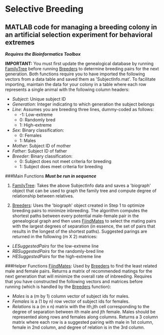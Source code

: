 Selective Breeding
============================
MATLAB code for managing a breeding colony in an artificial selection experiment for behavioral extremes
------------------------------------------------------------------------
***Requires the Bioinformatics Toolbox***

**IMPORTANT:** You must first update the genealogical database by running [FamilyTree](FamilyTree.m) before running [Breeders](Breeders.m) to determine breeding pairs for the next generation. Both functions require you to have imported the following vectors from a data table and saved them as 'SubjectInfo.mat'. To facilitate importing, maintain the data for your colony in a table where each row represents a single animal with the following column headers:
- *Subject*: Unique subject ID
- *Generation*: Integer indicating to which generation the subject belongs
- *Line*: Assumes you are breeding three lines, dummy-coded as follows:
  - -1: Low-extreme
  -  0: Randomly bred
  -  1: High-extreme
- *Sex*: Binary classification:
  - 0: Females
  - 1: Males
- *Mother*: Subject ID of mother
- *Father*: Subject ID of father
- *Breeder*: Binary classification:
  - 0: Subject does not meet criteria for breeding
  - 1: Subject does meet criteria for breeding

###Main Functions
***Must be run in sequence***

1. [FamilyTree](FamilyTree.m): Takes the above SubjectInfo data and saves a 'biograph' object that can be used to graph the family tree and compute degree of relationship between relatives.

2. [Breeders](Breeders.m): Uses the 'biograph' object created in Step 1 to optimize breeding pairs to minimize inbreeding. The algorithm computes the shortest paths between every potential male-female pair in the genealogical graph and then uses [FiindMates](FindMates.m) to select the mating pairs with the largest degrees of separation (in essence, the set of pairs that results in the longest of the shortest paths). Suggested parings are returned in the following (m X 2) matrices:
  - *LESuggestedPairs* for the low-extreme line
  - *RBSuggestedPairs* for the randomly-bred line
  - *HESuggestedPairs* for the high-extreme line

###Helper Functions
[FiindMates](FindMates.m): Used by [Breeders](Breeders.m) to find the least related male and female pairs. Returns a matrix of recommended matings for the next generation that will minimize the overall rate of inbreeding. Requires that you have constructed the following vectors and matrices before running (which is handled by the [Breeders](Breeders.m) function):
- *Males* is a (m by 1) column vector of subject ids for males.
- *Females* is a (1 by n) row vector of subject ids for females.
- *Relations* is a (m x n) matrix with the ith,jth cell corresponding to the degree of separation between ith male and jth female. Males should be represented along rows and females along columns. Returns a 3 column matrix where each row is a suggested pairing with male in 1st column, female in 2nd column, and degree of relation is in the 3rd column.